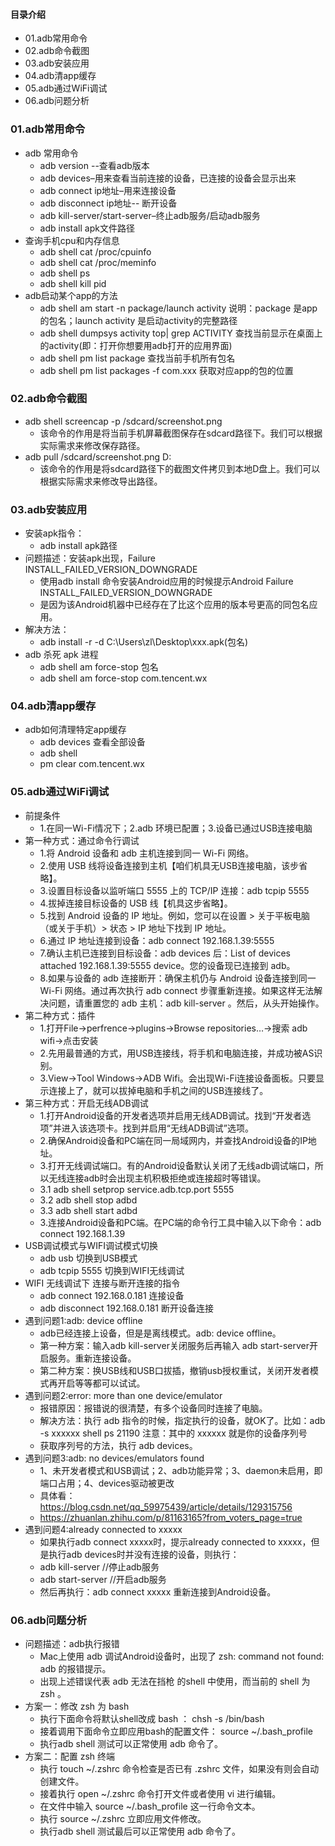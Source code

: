 #### 目录介绍
- 01.adb常用命令
- 02.adb命令截图
- 03.adb安装应用
- 04.adb清app缓存
- 05.adb通过WiFi调试
- 06.adb问题分析



### 01.adb常用命令
- adb 常用命令
  - adb version --查看adb版本
  - adb devices–用来查看当前连接的设备，已连接的设备会显示出来
  - adb connect ip地址–用来连接设备
  - adb disconnect ip地址-- 断开设备
  - adb kill-server/start-server–终止adb服务/启动adb服务
  - adb install apk文件路径
- 查询手机cpu和内存信息
  - adb shell cat /proc/cpuinfo
  - adb shell cat /proc/meminfo
  - adb shell ps
  - adb shell kill pid
- adb启动某个app的方法
  - adb shell am start -n package/launch activity   说明：package 是app的包名；launch activity 是启动activity的完整路径
  - adb shell dumpsys activity top| grep ACTIVITY   查找当前显示在桌面上的activity(即：打开你想要用adb打开的应用界面)
  - adb shell pm list package    查找当前手机所有包名
  - adb shell pm list packages -f com.xxx     获取对应app的包的位置



### 02.adb命令截图
- adb shell screencap -p /sdcard/screenshot.png
  - 该命令的作用是将当前手机屏幕截图保存在sdcard路径下。我们可以根据实际需求来修改保存路径。
- adb pull /sdcard/screenshot.png D:
  - 该命令的作用是将sdcard路径下的截图文件拷贝到本地D盘上。我们可以根据实际需求来修改导出路径。



### 03.adb安装应用
- 安装apk指令：
  - adb install apk路径
- 问题描述：安装apk出现，Failure INSTALL_FAILED_VERSION_DOWNGRADE
  - 使用adb install 命令安装Android应用的时候提示Android Failure INSTALL_FAILED_VERSION_DOWNGRADE
  - 是因为该Android机器中已经存在了比这个应用的版本号更高的同包名应用。
- 解决方法：
  - adb install -r -d C:\Users\zl\Desktop\xxx.apk(包名)
- adb 杀死 apk 进程
  - adb shell am force-stop 包名
  - adb shell am force-stop com.tencent.wx


### 04.adb清app缓存
- adb如何清理特定app缓存
  - adb devices 查看全部设备
  - adb shell
  - pm clear com.tencent.wx


### 05.adb通过WiFi调试
- 前提条件
    - 1.在同一Wi-Fi情况下；2.adb 环境已配置；3.设备已通过USB连接电脑
- 第一种方式：通过命令行调试
    - 1.将 Android 设备和 adb 主机连接到同一 Wi-Fi 网络。
    - 2.使用 USB 线将设备连接到主机【咱们机具无USB连接电脑，该步省略】。
    - 3.设置目标设备以监听端口 5555 上的 TCP/IP 连接：adb tcpip 5555
    - 4.拔掉连接目标设备的 USB 线【机具这步省略】。
    - 5.找到 Android 设备的 IP 地址。例如，您可以在设置 > 关于平板电脑（或关于手机）> 状态 > IP 地址下找到 IP 地址。
    - 6.通过 IP 地址连接到设备：adb connect 192.168.1.39:5555
    - 7.确认主机已连接到目标设备：adb devices 后：List of devices attached  192.168.1.39:5555 device。您的设备现已连接到 adb。
    - 8.如果与设备的 adb 连接断开：确保主机仍与 Android 设备连接到同一 Wi-Fi 网络。通过再次执行 adb connect 步骤重新连接。如果这样无法解决问题，请重置您的 adb 主机：adb kill-server 。然后，从头开始操作。
- 第二种方式：插件
    - 1.打开File->perfrence->plugins->Browse repositories…->搜索 adb wifi->点击安装
    - 2.先用最普通的方式，用USB连接线，将手机和电脑连接，并成功被AS识别。
    - 3.View->Tool Windows->ADB Wifi。会出现Wi-Fi连接设备面板。只要显示连接上了，就可以拔掉电脑和手机之间的USB连接线了。
- 第三种方式：开启无线ADB调试
    - 1.打开Android设备的开发者选项并启用无线ADB调试。找到“开发者选项”并进入该选项卡。找到并启用“无线ADB调试”选项。
    - 2.确保Android设备和PC端在同一局域网内，并查找Android设备的IP地址。
    - 3.打开无线调试端口。有的Android设备默认关闭了无线adb调试端口，所以无线连接adb时会出现主机积极拒绝或连接超时等错误。
    - 3.1 adb shell setprop service.adb.tcp.port 5555
    - 3.2 adb shell stop adbd
    - 3.3 adb shell start adbd
    - 3.连接Android设备和PC端。在PC端的命令行工具中输入以下命令：adb connect 192.168.1.39
- USB调试模式与WIFI调试模式切换
    - adb usb 切换到USB模式
    - adb tcpip 5555 切换到WIFI无线调试
- WIFI 无线调试下 连接与断开连接的指令
    - adb connect 192.168.0.181 连接设备
    - adb disconnect 192.168.0.181 断开设备连接
- 遇到问题1:adb: device offline
    - adb已经连接上设备，但是是离线模式。adb: device offline。
    - 第一种方案：输入adb kill-server关闭服务后再输入 adb start-server开启服务。重新连接设备。
    - 第二种方案：换USB线和USB口拔插，撤销usb授权重试，关闭开发者模式再开启等等都可以试试。
- 遇到问题2:error: more than one device/emulator
    - 报错原因：报错说的很清楚，有多个设备同时连接了电脑。
    - 解决方法：执行 adb 指令的时候，指定执行的设备，就OK了。比如：adb -s xxxxxx shell ps 21190 注意：其中的 xxxxxx 就是你的设备序列号
    - 获取序列号的方法，执行 adb devices。
- 遇到问题3:adb: no devices/emulators found
    - 1、未开发者模式和USB调试；2、adb功能异常；3、daemon未启用，即端口占用；4、devices驱动被更改
    - 具体看：https://blog.csdn.net/qq_59975439/article/details/129315756
    - https://zhuanlan.zhihu.com/p/81163165?from_voters_page=true
- 遇到问题4:already connected to xxxxx
    - 如果执行adb connect xxxxx时，提示already connected to xxxxx，但是执行adb devices时并没有连接的设备，则执行：
    - adb kill-server  //停止adb服务
    - adb start-server //开启adb服务
    - 然后再执行：adb connect xxxxx 重新连接到Android设备。


### 06.adb问题分析
- 问题描述：adb执行报错
  - Mac上使用 adb 调试Android设备时，出现了 zsh: command not found: adb 的报错提示。
  - 出现上述错误代表 adb 无法在挡枪 的shell 中使用，而当前的 shell 为 zsh 。
- 方案一：修改 zsh 为 bash
    - 执行下面命令将默认shell改成 bash ： chsh -s /bin/bash
    - 接着调用下面命令立即应用bash的配置文件： source ~/.bash_profile
    - 执行adb shell 测试可以正常使用 adb 命令了。
- 方案二：配置 zsh 终端
    - 执行 touch ~/.zshrc 命令检查是否已有 .zshrc 文件，如果没有则会自动创建文件。
    - 接着执行 open ~/.zshrc 命令打开文件或者使用 vi 进行编辑。
    - 在文件中输入 source ~/.bash_profile 这一行命令文本。
    - 执行 source ~/.zshrc 立即应用文件修改。
    - 执行adb shell 测试最后可以正常使用 adb 命令了。

